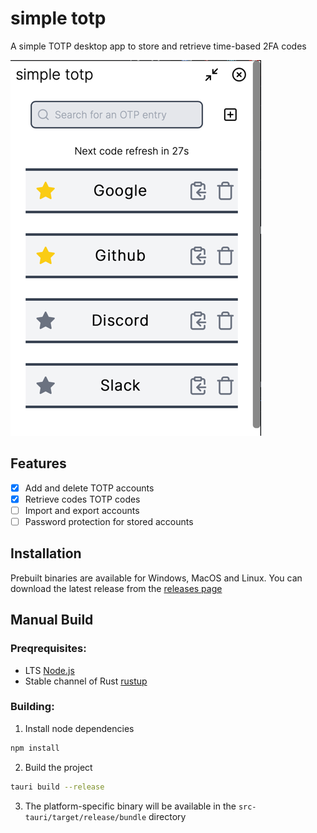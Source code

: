 # simple totp

A simple TOTP desktop app to store and retrieve time-based 2FA codes

![img.png](.github/assets/img.png)

## Features
- [x] Add and delete TOTP accounts
- [x] Retrieve codes TOTP codes
- [ ] Import and export accounts
- [ ] Password protection for stored accounts

## Installation
Prebuilt binaries are available for Windows, MacOS and Linux. You can download the latest release from the [releases page](https://github.com/aesthetic0001/totp/releases/latest)

## Manual Build

### Preqrequisites:
- LTS [Node.js](https://nodejs.org/en/download/)
- Stable channel of Rust [rustup](https://rustup.rs/)

### Building:
1. Install node dependencies
```bash
npm install
```
2. Build the project
```bash
tauri build --release
```
3. The platform-specific binary will be available in the `src-tauri/target/release/bundle` directory